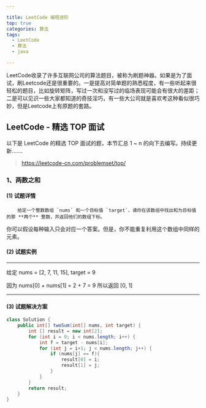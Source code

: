 ```yaml
---

title: LeetCode 编程进阶  
top: true 
categories: 算法   
tags:
  - LeetCode
  - 算法
  - java

---
```


 LeetCode收录了许多互联网公司的算法题目，被称为刷题神器。如果是为了面试，刷Leetcode还是很重要的。一是提高对简单题的熟悉程度，有一些听起来很轻松的题目，比如旋转矩阵，写过一次和没写过的临场表现可能会有很大的差距；二是可以见识一些大家都知道的奇技淫巧，有一些大公司就是喜欢考这种看似很巧妙，但是Leetcode上有原题的套路。

## LeetCode - 精选 TOP 面试

以下是 LeetCode 的精选 TOP 面试的题，本节汇总 1 ~ n 的向下去编写。持续更新.......

> https://leetcode-cn.com/problemset/top/

###  1、两数之和

####  (1) 试题详情

 		给定一个整数数组 `nums` 和一个目标值 `target`，请你在该数组中找出和为目标值的那 **两个** 整数，并返回他们的数组下标。

​		你可以假设每种输入只会对应一个答案。但是，你不能重复利用这个数组中同样的元素。

#### (2) 试题实例

----

给定 nums = [2, 7, 11, 15], target = 9

因为 nums[0] + nums[1] = 2 + 7 = 9
所以返回 [0, 1]

----

#### (3) 试题解决方案

```java
class Solution {
    public int[] twoSum(int[] nums, int target) {
        int [] result = new int[2];
        for (int i = 0; i < nums.length; i++) {
            int f = target - nums[i];
            for (int j = i+1; j < nums.length; j++) {
                if (nums[j] == f){
                    result[0] = i;
                    result[1] = j;
                }
            }
        }
        return result;
    }
}
```

